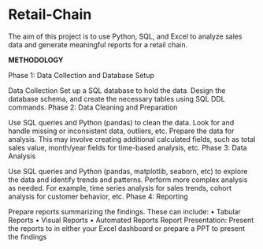 # Retail-Chain
The aim of this project is to use Python, SQL, and Excel to analyze sales data and generate meaningful reports for a retail chain.

**METHODOLOGY**


Phase 1: Data Collection and Database Setup

Data Collection
Set up a SQL database to hold the data. Design the database schema, and create the necessary tables using SQL DDL commands.
Phase 2: Data Cleaning and Preparation

Use SQL queries and Python (pandas) to clean the data. Look for and handle missing or inconsistent data, outliers, etc.
Prepare the data for analysis. This may involve creating additional calculated fields, such as total sales value, month/year fields for time-based analysis, etc.
Phase 3: Data Analysis

Use SQL queries and Python (pandas, matplotlib, seaborn, etc) to explore the data and identify trends and patterns.
Perform more complex analysis as needed. For example, time series analysis for sales trends, cohort analysis for customer behavior, etc.
Phase 4: Reporting

Prepare reports summarizing the findings. These can include: • Tabular Reports • Visual Reports • Automated Reports
Report Presentation: Present the reports to in either your Excel dashboard or prepare a PPT to present the findings
